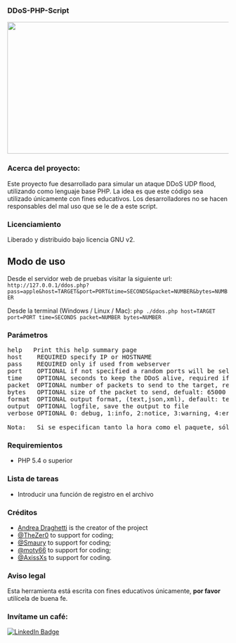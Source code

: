 ### DDoS-PHP-Script ###

<div>
  <img src="https://insidetrade.co/wp-content/media/2020/02/DOS-Attack.png" width="600" height="300"/>
</div>

### Acerca del proyecto: ###
Este proyecto fue desarrollado para simular un ataque DDoS UDP flood, utilizando como lenguaje base PHP. La idea es que este código sea utilizado únicamente con fines educativos. Los desarrolladores no se hacen responsables del mal uso que se le de a este script.

### Licenciamiento ###
Liberado y distribuido bajo licencia GNU v2.

## Modo de uso ###
Desde el servidor web de pruebas visitar la siguiente url:
`http://127.0.0.1/ddos.php?pass=apple&host=TARGET&port=PORT&time=SECONDS&packet=NUMBER&bytes=NUMBER`

Desde la terminal (Windows / Linux / Mac):
`php ./ddos.php host=TARGET port=PORT time=SECONDS packet=NUMBER bytes=NUMBER`

### Parámetros ###
<pre>help	Print this help summary page
host	REQUIRED specify IP or HOSTNAME
pass	REQUIRED only if used from webserver
port	OPTIONAL if not specified a random ports will be selected
time	OPTIONAL seconds to keep the DDoS alive, required if packet is not used
packet	OPTIONAL number of packets to send to the target, required if time is not used
bytes	OPTIONAL size of the packet to send, defualt: 65000
format	OPTIONAL output format, (text,json,xml), default: text
output	OPTIONAL logfile, save the output to file
verbose	OPTIONAL 0: debug, 1:info, 2:notice, 3:warning, 4:error, default: info

Nota: 	Si se especifican tanto la hora como el paquete, sólo se utilizará la hora.
</pre>

### Requiremientos ###
- PHP 5.4 o superior

### Lista de tareas ###
- Introducir una función de registro en el archivo

### Créditos ###
* [Andrea Draghetti](https://twitter.com/AndreaDraghetti) is the creator of the project
* [@TheZer0](https://github.com/TheZ3ro) to support for coding;
* [@Smaury](https://github.com/smaury) to support for coding;
* [@moty66](https://github.com/moty66) to support for coding;
* [@AxissXs](https://github.com/AxissXs) to support for coding.

### Aviso legal ###
Esta herramienta está escrita con fines educativos únicamente, **por favor** utilícela de buena fe.

### Invítame un café: ###
<div id="badges">
  <a href="https://www.buymeacoffee.com/elblogden4p5t3r" target="_blank">
    <img src="https://img.shields.io/badge/buymeacoffee-yellow?style=for-the-badge&logo=buymeacoffee&logoColor=white" alt="LinkedIn Badge"/>
  </a>
</div>
